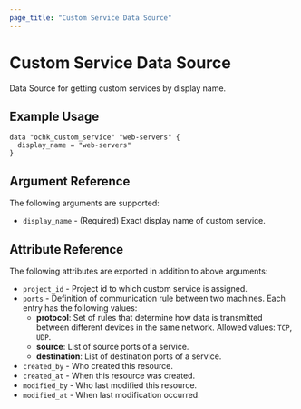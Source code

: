```yaml
---
page_title: "Custom Service Data Source"
---
```


# Custom Service Data Source

Data Source for getting custom services by display name.

## Example Usage

```hcl
data "ochk_custom_service" "web-servers" {
  display_name = "web-servers"
}
```

## Argument Reference

The following arguments are supported:

* `display_name` - (Required) Exact display name of custom service.


## Attribute Reference

The following attributes are exported in addition to above arguments:

* `project_id` - Project id to which custom service is assigned.
* `ports` - Definition of communication rule between two machines.
  Each entry has the following values:
  * **protocol**: Set of rules that determine how data is transmitted between different devices in the same network. Allowed values: `TCP`, `UDP`.
  * **source**: List of source ports of a service.
  * **destination**: List of destination ports of a service.
* `created_by` - Who created this resource.
* `created_at` - When this resource was created.
* `modified_by` - Who last modified this resource.
* `modified_at` - When last modification occurred.
